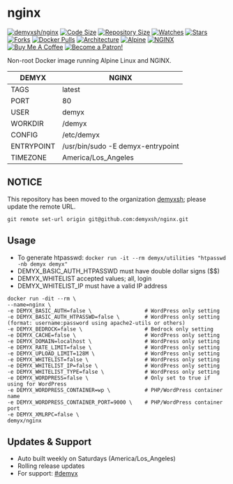 # nginx
[![demyxsh/nginx](https://github.com/demyxsh/nginx/actions/workflows/main.yml/badge.svg)](https://github.com/demyxsh/nginx/actions/workflows/main.yml)
[![Code Size](https://img.shields.io/github/languages/code-size/demyxsh/nginx?style=flat&color=blue)](https://github.com/demyxsh/nginx)
[![Repository Size](https://img.shields.io/github/repo-size/demyxsh/nginx?style=flat&color=blue)](https://github.com/demyxsh/nginx)
[![Watches](https://img.shields.io/github/watchers/demyxsh/nginx?style=flat&color=blue)](https://github.com/demyxsh/nginx)
[![Stars](https://img.shields.io/github/stars/demyxsh/nginx?style=flat&color=blue)](https://github.com/demyxsh/nginx)
[![Forks](https://img.shields.io/github/forks/demyxsh/nginx?style=flat&color=blue)](https://github.com/demyxsh/nginx)
[![Docker Pulls](https://img.shields.io/docker/pulls/demyx/nginx?style=flat&color=blue)](https://hub.docker.com/r/demyx/nginx)
[![Architecture](https://img.shields.io/badge/linux-amd64-important?style=flat&color=blue)](https://hub.docker.com/r/demyx/nginx)
[![Alpine](https://img.shields.io/badge/dynamic/json?url=https://github.com/demyxsh/nginx/raw/master/version.json&label=alpine&query=$.alpine&color=blue)](https://hub.docker.com/r/demyx/nginx)
[![NGINX](https://img.shields.io/badge/dynamic/json?url=https://github.com/demyxsh/nginx/raw/master/version.json&label=nginx&query=$.nginx&color=blue)](https://hub.docker.com/r/demyx/nginx)
[![Buy Me A Coffee](https://img.shields.io/badge/buy_me_coffee-$5-informational?style=flat&color=blue)](https://www.buymeacoffee.com/VXqkQK5tb)
[![Become a Patron!](https://img.shields.io/badge/become%20a%20patron-$5-informational?style=flat&color=blue)](https://www.patreon.com/bePatron?u=23406156)

Non-root Docker image running Alpine Linux and NGINX.

DEMYX | NGINX
--- | ---
TAGS | latest
PORT | 80
USER | demyx
WORKDIR | /demyx
CONFIG | /etc/demyx
ENTRYPOINT | /usr/bin/sudo -E demyx-entrypoint
TIMEZONE | America/Los_Angeles

## NOTICE
This repository has been moved to the organization [demyxsh](https://github.com/demyxsh); please update the remote URL.
```
git remote set-url origin git@github.com:demyxsh/nginx.git
```

## Usage
* To generate htpasswd: `docker run -it --rm demyx/utilities "htpasswd -nb demyx demyx"`
* DEMYX_BASIC_AUTH_HTPASSWD must have double dollar signs ($$)
* DEMYX_WHITELIST accepted values; all, login
* DEMYX_WHITELIST_IP must have a valid IP address

```
docker run -dit --rm \
--name=nginx \
-e DEMYX_BASIC_AUTH=false \                 # WordPress only setting
-e DEMYX_BASIC_AUTH_HTPASSWD=false \        # WordPress only setting (format: username:password using apache2-utils or others)
-e DEMYX_BEDROCK=false \                    # Bedrock only setting
-e DEMYX_CACHE=false \                      # WordPress only setting
-e DEMYX_DOMAIN=localhost \                 # WordPress only setting
-e DEMYX_RATE_LIMIT=false \                 # WordPress only setting
-e DEMYX_UPLOAD_LIMIT=128M \                # WordPress only setting
-e DEMYX_WHITELIST=false \                  # WordPress only setting
-e DEMYX_WHITELIST_IP=false \               # WordPress only setting
-e DEMYX_WHITELIST_TYPE=false \             # WordPress only setting
-e DEMYX_WORDPRESS=false \                  # Only set to true if using for WordPress
-e DEMYX_WORDPRESS_CONTAINER=wp \           # PHP/WordPress container name
-e DEMYX_WORDPRESS_CONTAINER_PORT=9000 \    # PHP/WordPress container port
-e DEMYX_XMLRPC=false \
demyx/nginx
```

## Updates & Support
* Auto built weekly on Saturdays (America/Los_Angeles)
* Rolling release updates
* For support: [#demyx](https://web.libera.chat/?channel=#demyx)
